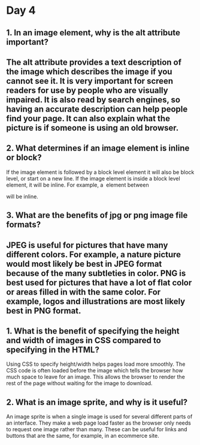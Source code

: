 <h1>Day 4</h1>
<h2>1. In an image element, why is the alt attribute important?<h2>
<p>The alt attribute provides a text description of the image which describes the image if you cannot see it. It is very important for screen readers for use by people who are visually impaired. It is also read by search engines, so having an accurate description can help people find your page.  It can also explain what the picture is if someone is using an old browser.</p>
<h2> 2. What determines if an image element is inline or block?</h2>
<p>If the image element is followed by a block level element it will also be block level, or start on a new line. If the image element is inside a block level element, it will be inline. For example, a <img> element between <p></p> will be inline.</p>
<h2>3. What are the benefits of jpg or png image file formats?<h2>
<p>JPEG is useful for pictures that have many different colors. For example, a nature picture would most likely be best in JPEG format because of the many subtleties in color. PNG is best used for pictures that have a lot of flat color or areas filled in with the same color. For example, logos and illustrations are most likely best in PNG format.</p>

<h2>1. What is the benefit of specifying the height and width of images in CSS compared to specifying in the HTML?</h2>
<p>Using CSS to specify height/width helps pages load more smoothly. The CSS code is often loaded before the image which tells the browser how much space to leave for an image. This allows the browser to render the rest of the page without waiting for the image to download.</p>
<h2>2. What is an image sprite, and why is it useful?</h2>
<p>An image sprite is when a single image is used for several different parts of an interface. They make a web page load faster as the browser only needs to request one image rather than many. These can be useful for links and buttons that are the same, for example, in an ecommerce site.</p>
